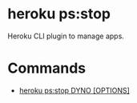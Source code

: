 heroku ps:stop
==============

Heroku CLI plugin to manage apps.
# Commands

* [heroku ps:stop DYNO [OPTIONS]](#psstop)
